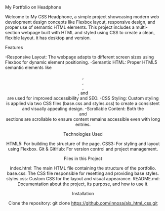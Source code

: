 My Portfolio on Headphone

Welcome to My CSS Headphone, a simple project showcasing modern web development design concepts like Flexbox layout, responsive design, and proper use of semantic HTML elements. This project includes a multi-section webpage built with HTML and styled using CSS to create a clean, flexible layout. it has desktop and version.

Features

-Responsive Layout: The webpage adapts to different screen sizes using Flexbox for dynamic element positioning. -Semantic HTML: Proper HTML5 semantic elements like <header>, <main>, <article>, <aside>, and <footer> are used for improved accessibility and SEO. -CSS Styling: Custom styling is applied via two CSS files (base.css and styles.css) to create a consistent and visually appealing design. -Scrollable Content: Both the <article> and <aside> sections are scrollable to ensure content remains accessible even with long entries.

Technologies Used

HTML5: For building the structure of the page. CSS3: For styling and layout using Flexbox. Git & GitHub: For version control and project management.

Files in this Project

index.html: The main HTML file containing the structure of the portfolio. base.css: The CSS file responsible for resetting and providing base styles. styles.css: Custom CSS for the layout and visual appearance. README.md: Documentation about the project, its purpose, and how to use it.

Installation

Clone the repository:
git clone https://github.com/Innosa/alx_html_css.git
